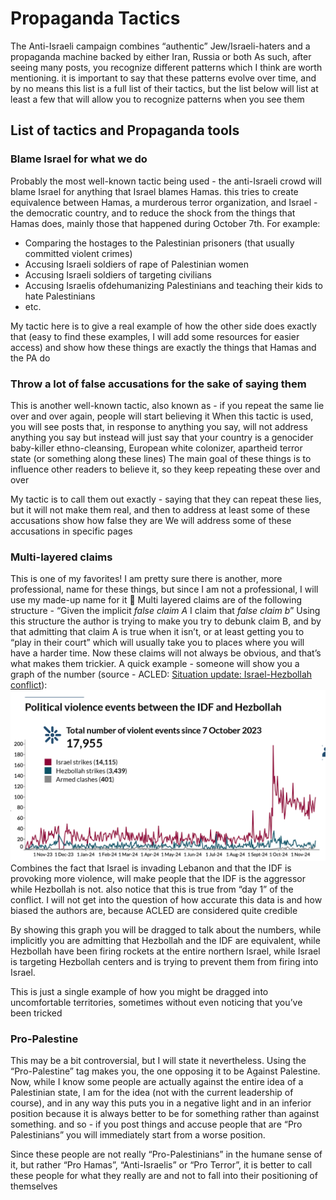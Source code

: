 # Propaganda Tactics

The Anti-Israeli campaign combines “authentic” Jew/Israeli-haters and a propaganda machine backed by either Iran, Russia or both
As such, after seeing many posts, you recognize different patterns which I think are worth mentioning. 
it is important to say that these patterns evolve over time, and by no means this list is a full list of their tactics, but the list below will list at least a few that will allow you to recognize patterns when you see them

## List of tactics and Propaganda tools
### Blame Israel for what we do
Probably the most well-known tactic being used - the anti-Israeli crowd will blame Israel for anything that Israel blames Hamas. this tries to create equivalence between Hamas, a murderous terror organization, and Israel - the democratic country, and to reduce the shock from the things that Hamas does, mainly those that happened during October 7th.  For example:
* Comparing the hostages to the Palestinian prisoners (that usually committed violent crimes)
* Accusing Israeli soldiers of rape of Palestinian women
* Accusing Israeli soldiers of targeting civilians
* Accusing Israelis ofdehumanizing Palestinians and teaching their kids to hate Palestinians
* etc.

My tactic here is to give a real example of how the other side does exactly that (easy to find these examples, I will add some resources for easier access) and show how these things are exactly the things that Hamas and the PA do

### Throw a lot of false accusations for the sake of saying them
This is another well-known tactic, also known as - if you repeat the same lie over and over again, people will start believing it
When this tactic is used, you will see posts that, in response to anything you say, will not address anything you say but instead will just say that your country is a genocider baby-killer ethno-cleansing, European white colonizer, apartheid terror state (or something along these lines)
The main goal of these things is to influence other readers to believe it, so they keep repeating these over and over

My tactic is to call them out exactly - saying that they can repeat these lies, but it will not make them real, and then to address at least some of these accusations show how false they are
We will address some of these accusations in specific pages

### Multi-layered claims
This is one of my favorites! I am pretty sure there is another, more professional, name for these things, but since I am not a professional, I will use my made-up name for it 🎃
Multi layered claims are of the following structure - “Given the implicit _false claim A_ I claim that _false claim b_”
Using this structure the author is trying to make you try to debunk claim B, and by that admitting that claim A is true when it isn’t, or at least getting you to “play in their court” which will usually take you to places where you will have a harder time.
Now these claims will not always be obvious, and that’s what makes them trickier.
A quick example - someone will show you a graph of the number (source - ACLED: [Situation update: Israel-Hezbollah conflict](https://acleddata.com/2024/10/10/situation-update-israel-hezbollah-conflict/)):
![Politicas_violence_events_Between_the_idf_and_hezbollah.png](./Assets/Politicas_violence_events_Between_the_idf_and_hezbollah.png "Politicas_violence_events_Between_the_idf_and_hezbollah.png")
 Combines the fact that Israel is invading Lebanon and that the IDF is provoking more violence, will make people that the IDF is the aggressor while Hezbollah is not. also notice that this is true from “day 1” of the conflict.
 I will not get into the question of how accurate this data is and how biased the authors are, because ACLED are considered quite credible
 
 By showing this graph you will be dragged to talk about the numbers, while implicitly you are admitting that Hezbollah and the IDF are equivalent, while Hezbollah have been firing rockets at the entire northern Israel, while Israel is targeting Hezbollah centers and is trying to prevent them from firing into Israel. 

 This is just a single example of how you might be dragged into uncomfortable territories, sometimes without even noticing that you’ve been tricked

### Pro-Palestine
This may be a bit controversial, but I will state it nevertheless.
Using the “Pro-Palestine” tag makes you, the one opposing it to be Against Palestine. Now, while I know some people are actually against the entire idea of a Palestinian state, I am for the idea (not with the current leadership of course), and in any way this puts you in a negative light and in an inferior position because it is always better to be for something rather than against something. and so - if you post things and accuse people that are “Pro Palestinians” you will immediately start from a worse position. 

Since these people are not really “Pro-Palestinians” in the humane sense of it, but rather “Pro Hamas”, “Anti-Israelis” or “Pro Terror”, it is better to call these people for what they really are and not to fall into their positioning of themselves




